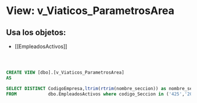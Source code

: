 # View: v_Viaticos_ParametrosArea

## Usa los objetos:
- [[EmpleadosActivos]]

```sql



CREATE VIEW [dbo].[v_Viaticos_ParametrosArea]
AS

SELECT DISTINCT CodigoEmpresa,ltrim(rtrim(nombre_seccion)) as nombre_seccion, ltrim(rtrim(codigo_seccion)) as codigo_seccion , Ano_Periodo , Mes_Periodo
FROM            dbo.EmpleadosActivos where codigo_Seccion in ('425','206','208','426','214','434')



```
